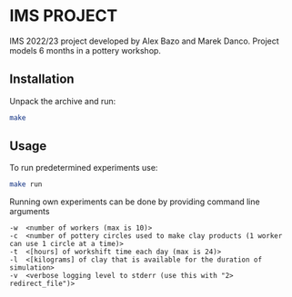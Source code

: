 # IMS PROJECT
IMS 2022/23 project developed by Alex Bazo and Marek Danco. Project models 6 months in a pottery workshop.
## Installation
Unpack the archive and run:
```bash
make
```
## Usage
To run predetermined experiments use:
```bash
make run
```
Running own experiments can be done by providing command line arguments
```
-w  <number of workers (max is 10)>
-c  <number of pottery circles used to make clay products (1 worker can use 1 circle at a time)>
-t  <[hours] of workshift time each day (max is 24)>
-l  <[kilograms] of clay that is available for the duration of simulation>
-v  <verbose logging level to stderr (use this with "2> redirect_file")> 
```
